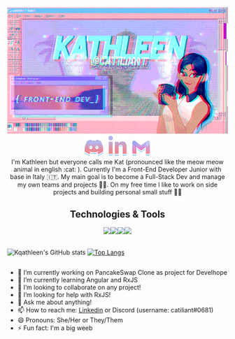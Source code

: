 <p align="center">
  <img src="https://github.com/catiliant/catiliant/blob/main/githubv2gif.gif" alt="Kathleen catiliant front-end developer"><br>
  <a href="https://discordapp.com/users/548656249856720906/"> <img src="https://github.com/catiliant/catiliant/blob/main/discord-social.png"></a> <a href="https://www.linkedin.com/in/gail-kathleen-aranzaso/"> <img src="https://github.com/catiliant/catiliant/blob/main/linkedin-social.png"></a>
  <a href="mailto: kathleenaranzaso@gmail.com"> <img src="https://github.com/catiliant/catiliant/blob/main/gmail-social.png"></a><br>
I'm Kathleen but everyone calls me Kat (pronounced like the meow meow animal in english :cat: ). Currently I'm a Front-End Developer Junior with base in Italy 🇮🇹.
My main goal is to become a Full-Stack Dev and manage my own teams and projects 👩‍💻. On my free time I like to work on side projects and building personal small stuff 👩‍🎨</p>

<h2 align="center">Technologies & Tools</h2>
<p align="center">  <img src="https://cdn-icons-png.flaticon.com/512/732/732212.png" height="20px"><img src="https://cdn-icons-png.flaticon.com/512/732/732190.png" height="20px"><img src="https://upload.wikimedia.org/wikipedia/commons/7/73/Javascript-736400_960_720.png" height="20px"><img src="https://devexp.io/wp-content/uploads/2019/05/ts.png" height="20px"></p>
<h2></h2>

![Kqathleen's GitHub stats](https://github-readme-stats.vercel.app/api?username=catiliant&show_icons=true&theme=radical)  [![Top Langs](https://github-readme-stats.vercel.app/api/top-langs/?username=catiliant&theme=radical&langs_count=8&layout=compact)](https://github.com/catiliant/github-readme-stats)

<h2></h2>


- 🔭 I’m currently working on PancakeSwap Clone as project for Develhope
- 🌱 I’m currently learning Angular and RxJS
- 👯 I’m looking to collaborate on any project!
- 🤔 I’m looking for help with RxJS!
- 💬 Ask me about anything!
- 📫 How to reach me: [Linkedin](https://www.linkedin.com/in/gail-kathleen-aranzaso/) or Discord (username: catiliant#0681)
- 😄 Pronouns: She/Her or They/Them
- ⚡ Fun fact: I'm a big weeb
